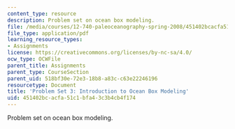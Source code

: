 ```yaml
---
content_type: resource
description: Problem set on ocean box modeling.
file: /media/courses/12-740-paleoceanography-spring-2008/451402bcacfa51c1bfa43c3b4cb4f174_problem_set3.pdf
file_type: application/pdf
learning_resource_types:
- Assignments
license: https://creativecommons.org/licenses/by-nc-sa/4.0/
ocw_type: OCWFile
parent_title: Assignments
parent_type: CourseSection
parent_uid: 518bf30e-72e3-18b8-a83c-c63e22246196
resourcetype: Document
title: 'Problem Set 3: Introduction to Ocean Box Modeling'
uid: 451402bc-acfa-51c1-bfa4-3c3b4cb4f174
---
```

Problem set on ocean box modeling.